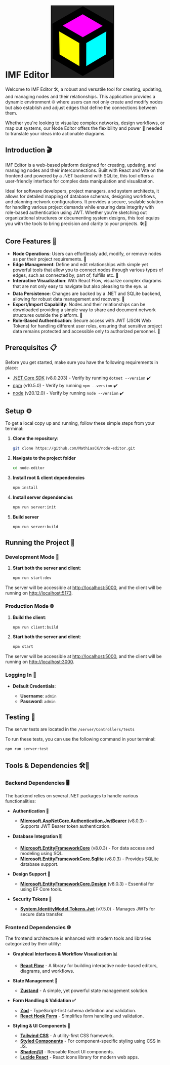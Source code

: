 # IMF Editor <img src="images/IMF-Editor.png" alt="Description" width="200" />


Welcome to IMF Editor 🛠️, a robust and versatile tool for creating, updating, and managing nodes and their relationships. This application provides a dynamic environment 🌐 where users can not only create and modify nodes but also establish and adjust edges that define the connections between them. 

Whether you're looking to visualize complex networks, design workflows, or map out systems, our Node Editor offers the flexibility and power 🔌 needed to translate your ideas into actionable diagrams.

## Introduction 🎬

IMF Editor is a web-based platform designed for creating, updating, and managing nodes and their interconnections. Built with React and Vite on the frontend and powered by a .NET backend with SQLite, this tool offers a user-friendly interface for complex data manipulation and visualization. 

Ideal for software developers, project managers, and system architects, it allows for detailed mapping of database schemas, designing workflows, and planning network configurations. It provides a secure, scalable solution for handling various project demands while ensuring data integrity with role-based authentication using JWT. Whether you're sketching out organizational structures or documenting system designs, this tool equips you with the tools to bring precision and clarity to your projects. 🛠️🔐

## Core Features 🚀

- **Node Operations**: Users can effortlessly add, modify, or remove nodes as per their project requirements. 🎨
- **Edge Management**: Define and edit relationships with simple yet powerful tools that allow you to connect nodes through various types of edges, such as connected by, part of, fulfills etc. 🔗
- **Interactive Visualization**: With React Flow, visualize complex diagrams that are not only easy to navigate but also pleasing to the eye. 📊
- **Data Persistence**: Changes are backed by a .NET and SQLite backend, allowing for robust data management and recovery. 💾
- **Export/Import Capability**: Nodes and their relationships can be downloaded providing a simple way to share and document network structures outside the platform. 📁
- **Role-Based Authentication**: Secure access with JWT (JSON Web Tokens) for handling different user roles, ensuring that sensitive project data remains protected and accessible only to authorized personnel. 🔐

## Prerequisites 📋

Before you get started, make sure you have the following requirements in place:

- [.NET Core SDK](https://dotnet.microsoft.com/download) (v8.0.203) - Verify by running `dotnet --version` ✔️
- [npm](https://www.npmjs.com/) (v10.5.0) - Verify by running `npm --version` ✔️
- [node](https://nodejs.org/en) (v20.12.0) - Verify by running `node --version` ✔️

## Setup ⚙️

To get a local copy up and running, follow these simple steps from your terminal:

1. **Clone the repository**:

   ```bash
   git clone https://github.com/MathiasCK/node-editor.git
   ```

2. **Navigate to the project folder**

   ```bash
   cd node-editor
   ```

3. **Install root & client dependencies**

   ```bash
   npm install
   ```

4. **Install server dependencies**

   ```bash
   npm run server:init
   ```

5. **Build server**

   ```bash
   npm run server:build
   ```

## Running the Project 🚀

### Development Mode 🔧

1. **Start both the server and client**:

   ```bash
   npm run start:dev
   ```

The server will be accessible at [http://localhost:5000](http://localhost:5000), and the client will be running on [http://localhost:5173](http://localhost:5173).

### Production Mode 🌐

1. **Build the client**:

   ```bash
   npm run client:build
   ```

2. **Start both the server and client**:

   ```bash
   npm start
   ```

The server will be accessible at [http://localhost:5000](http://localhost:5000), and the client will be running on [http://localhost:3000](http://localhost:3000).

### Logging In 🔑

- **Default Credentials**:

  - **Username**: `admin`
  - **Password**: `admin`

## Testing 🧪

The server tests are located in the `/server/Controllers/Tests`

To run these tests, you can use the following command in your terminal:

```bash
npm run server:test
```

## Tools & Dependencies 🛠️🧰

### Backend Dependencies 🖥️

The backend relies on several .NET packages to handle various functionalities:

- **Authentication 🔐**
  - **[Microsoft.AspNetCore.Authentication.JwtBearer](https://www.nuget.org/packages/Microsoft.AspNetCore.Authentication.JwtBearer/)** (v8.0.3) - Supports JWT Bearer token authentication.

- **Database Integration 🗄️**
  - **[Microsoft.EntityFrameworkCore](https://www.nuget.org/packages/Microsoft.EntityFrameworkCore/)** (v8.0.3) - For data access and modeling using SQL.
  - **[Microsoft.EntityFrameworkCore.Sqlite](https://www.nuget.org/packages/Microsoft.EntityFrameworkCore.Sqlite/)** (v8.0.3) - Provides SQLite database support.
  
- **Design Support 🎨**
  - **[Microsoft.EntityFrameworkCore.Design](https://www.nuget.org/packages/Microsoft.EntityFrameworkCore.Design/)** (v8.0.3) - Essential for using EF Core tools.

- **Security Tokens 🔑**
  - **[System.IdentityModel.Tokens.Jwt](https://www.nuget.org/packages/System.IdentityModel.Tokens.Jwt/)** (v7.5.0) - Manages JWTs for secure data transfer.

### Frontend Dependencies 🌐

The frontend architecture is enhanced with modern tools and libraries categorized by their utility:

- **Graphical Interfaces & Workflow Visualization 📊**
  - **[React Flow](https://reactflow.dev/)** - A library for building interactive node-based editors, diagrams, and workflows.

- **State Management 🔄**
  - **[Zustand](https://github.com/pmndrs/zustand)** - A simple, yet powerful state management solution.

- **Form Handling & Validation ✅**
  - **[Zod](https://github.com/colinhacks/zod)** - TypeScript-first schema definition and validation.
  - **[React Hook Form](https://react-hook-form.com/)** - Simplifies form handling and validation.

- **Styling & UI Components 🎨**
  - **[Tailwind CSS](https://tailwindcss.com/)** - A utility-first CSS framework.
  - **[Styled Components](https://styled-components.com/)** - For component-specific styling using CSS in JS.
  - **[Shadcn/UI](https://github.com/shadcn/ui)** - Reusable React UI components.
  - **[Lucide React](https://github.com/lucide-icons/lucide)** - React icons library for modern web apps.





